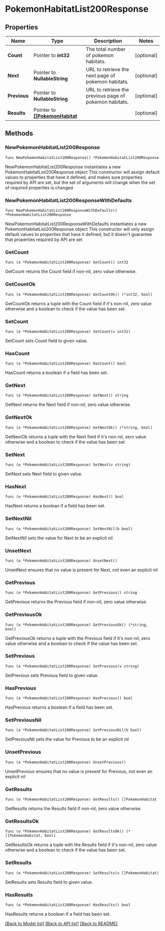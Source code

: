 # PokemonHabitatList200Response

## Properties

Name | Type | Description | Notes
------------ | ------------- | ------------- | -------------
**Count** | Pointer to **int32** | The total number of pokemon habitats. | [optional] 
**Next** | Pointer to **NullableString** | URL to retrieve the next page of pokemon habitats. | [optional] 
**Previous** | Pointer to **NullableString** | URL to retrieve the previous page of pokemon habitats. | [optional] 
**Results** | Pointer to [**[]PokemonHabitat**](PokemonHabitat.md) |  | [optional] 

## Methods

### NewPokemonHabitatList200Response

`func NewPokemonHabitatList200Response() *PokemonHabitatList200Response`

NewPokemonHabitatList200Response instantiates a new PokemonHabitatList200Response object
This constructor will assign default values to properties that have it defined,
and makes sure properties required by API are set, but the set of arguments
will change when the set of required properties is changed

### NewPokemonHabitatList200ResponseWithDefaults

`func NewPokemonHabitatList200ResponseWithDefaults() *PokemonHabitatList200Response`

NewPokemonHabitatList200ResponseWithDefaults instantiates a new PokemonHabitatList200Response object
This constructor will only assign default values to properties that have it defined,
but it doesn't guarantee that properties required by API are set

### GetCount

`func (o *PokemonHabitatList200Response) GetCount() int32`

GetCount returns the Count field if non-nil, zero value otherwise.

### GetCountOk

`func (o *PokemonHabitatList200Response) GetCountOk() (*int32, bool)`

GetCountOk returns a tuple with the Count field if it's non-nil, zero value otherwise
and a boolean to check if the value has been set.

### SetCount

`func (o *PokemonHabitatList200Response) SetCount(v int32)`

SetCount sets Count field to given value.

### HasCount

`func (o *PokemonHabitatList200Response) HasCount() bool`

HasCount returns a boolean if a field has been set.

### GetNext

`func (o *PokemonHabitatList200Response) GetNext() string`

GetNext returns the Next field if non-nil, zero value otherwise.

### GetNextOk

`func (o *PokemonHabitatList200Response) GetNextOk() (*string, bool)`

GetNextOk returns a tuple with the Next field if it's non-nil, zero value otherwise
and a boolean to check if the value has been set.

### SetNext

`func (o *PokemonHabitatList200Response) SetNext(v string)`

SetNext sets Next field to given value.

### HasNext

`func (o *PokemonHabitatList200Response) HasNext() bool`

HasNext returns a boolean if a field has been set.

### SetNextNil

`func (o *PokemonHabitatList200Response) SetNextNil(b bool)`

 SetNextNil sets the value for Next to be an explicit nil

### UnsetNext
`func (o *PokemonHabitatList200Response) UnsetNext()`

UnsetNext ensures that no value is present for Next, not even an explicit nil
### GetPrevious

`func (o *PokemonHabitatList200Response) GetPrevious() string`

GetPrevious returns the Previous field if non-nil, zero value otherwise.

### GetPreviousOk

`func (o *PokemonHabitatList200Response) GetPreviousOk() (*string, bool)`

GetPreviousOk returns a tuple with the Previous field if it's non-nil, zero value otherwise
and a boolean to check if the value has been set.

### SetPrevious

`func (o *PokemonHabitatList200Response) SetPrevious(v string)`

SetPrevious sets Previous field to given value.

### HasPrevious

`func (o *PokemonHabitatList200Response) HasPrevious() bool`

HasPrevious returns a boolean if a field has been set.

### SetPreviousNil

`func (o *PokemonHabitatList200Response) SetPreviousNil(b bool)`

 SetPreviousNil sets the value for Previous to be an explicit nil

### UnsetPrevious
`func (o *PokemonHabitatList200Response) UnsetPrevious()`

UnsetPrevious ensures that no value is present for Previous, not even an explicit nil
### GetResults

`func (o *PokemonHabitatList200Response) GetResults() []PokemonHabitat`

GetResults returns the Results field if non-nil, zero value otherwise.

### GetResultsOk

`func (o *PokemonHabitatList200Response) GetResultsOk() (*[]PokemonHabitat, bool)`

GetResultsOk returns a tuple with the Results field if it's non-nil, zero value otherwise
and a boolean to check if the value has been set.

### SetResults

`func (o *PokemonHabitatList200Response) SetResults(v []PokemonHabitat)`

SetResults sets Results field to given value.

### HasResults

`func (o *PokemonHabitatList200Response) HasResults() bool`

HasResults returns a boolean if a field has been set.


[[Back to Model list]](../README.md#documentation-for-models) [[Back to API list]](../README.md#documentation-for-api-endpoints) [[Back to README]](../README.md)



